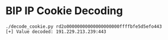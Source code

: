 # BIP IP Cookie Decoding
```
./decode_cookie.py rd2o00000000000000000000ffffbfe5d5efo443
[+] Value decoded: 191.229.213.239:443
```
